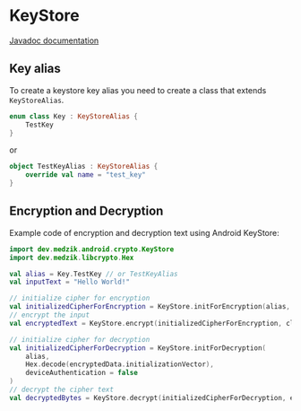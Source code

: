 # KeyStore

[Javadoc documentation][javadoc]

[javadoc]: https://www.javadoc.io/doc/dev.medzik.android/crypto/latest/crypto/dev.medzik.android.crypto/-key-store/index.html

## Key alias

To create a keystore key alias you need to create a class that extends `KeyStoreAlias`.

```kotlin
enum class Key : KeyStoreAlias {
    TestKey
}
```

or

```kotlin
object TestKeyAlias : KeyStoreAlias {
    override val name = "test_key"
}
```

## Encryption and Decryption

Example code of encryption and decryption text using Android KeyStore:

```kotlin
import dev.medzik.android.crypto.KeyStore
import dev.medzik.libcrypto.Hex

val alias = Key.TestKey // or TestKeyAlias
val inputText = "Hello World!"

// initialize cipher for encryption
val initializedCipherForEncryption = KeyStore.initForEncryption(alias, deviceAuthentication = false)
// encrypt the input
val encryptedText = KeyStore.encrypt(initializedCipherForEncryption, clearText.toByteArray())

// initialize cipher for decryption
val initializedCipherForDecryption = KeyStore.initForDecryption(
    alias,
    Hex.decode(encryptedData.initializationVector),
    deviceAuthentication = false
)
// decrypt the cipher text
val decryptedBytes = KeyStore.decrypt(initializedCipherForDecryption, encryptedData.cipherText)
```
